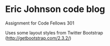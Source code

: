 # Eric Johnson code blog

Assignment for Code Fellows 301

Uses some layout styles from Twitter Bootstrap (http://getbootstrap.com/2.3.2/)